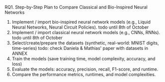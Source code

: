 RQ1. Step-by-Step Plan to Compare Classical and Bio-Inspired Neural Networks
1. Implement / import bio-inspired neural network models (e.g., Liquid Neural Networks, Neural Circuit Policies).
    todo until 8th of October
2. Implement / import classical neural network models (e.g., CNNs, RNNs).
    todo until 8th of October
3. Select/create/prepare the datasets (synthetic, real-world: MNIST digits, time-series)
    todo: check Daniela & Mathias' paper with datasets in ANNEX
4. Train the models (save training time, model complexity, accuracy, and loss)
5. Evaluate the models: accuracy, precision, recall, F1-score, and runtime.
6. Compare the performance metrics, runtimes, and model complexities.